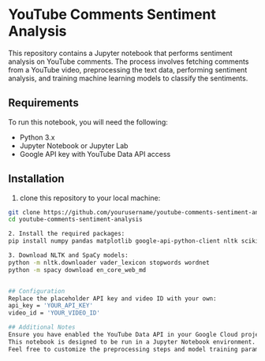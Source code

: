 # YouTube Comments Sentiment Analysis

This repository contains a Jupyter notebook that performs sentiment analysis on YouTube comments. The process involves fetching comments from a YouTube video, preprocessing the text data, performing sentiment analysis, and training machine learning models to classify the sentiments.

## Requirements

To run this notebook, you will need the following:

- Python 3.x
- Jupyter Notebook or Jupyter Lab
- Google API key with YouTube Data API access

## Installation

1. clone this repository to your local machine:

```bash
git clone https://github.com/yourusername/youtube-comments-sentiment-analysis.git
cd youtube-comments-sentiment-analysis

2. Install the required packages:
pip install numpy pandas matplotlib google-api-python-client nltk scikit-learn spacy

3. Download NLTK and SpaCy models:
python -m nltk.downloader vader_lexicon stopwords wordnet
python -m spacy download en_core_web_md


## Configuration
Replace the placeholder API key and video ID with your own:
api_key = 'YOUR_API_KEY'
video_id = 'YOUR_VIDEO_ID'

## Additional Notes
Ensure you have enabled the YouTube Data API in your Google Cloud project and have a valid API key.
This notebook is designed to be run in a Jupyter Notebook environment.
Feel free to customize the preprocessing steps and model training parameters as needed.